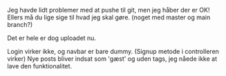 Jeg havde lidt problemer med at pushe til git, men jeg håber der er OK! Ellers må du lige sige til hvad jeg skal gøre.
(noget med master og main branch?)

Det er hele er dog uploadet nu.

Login virker ikke, og navbar er bare dummy. (Signup metode i controlleren virker)
Nye posts bliver indsat som 'gæst' og uden tags, jeg nåede ikke at lave den funktionalitet.